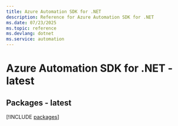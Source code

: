 ```yaml
---
title: Azure Automation SDK for .NET
description: Reference for Azure Automation SDK for .NET
ms.date: 07/23/2025
ms.topic: reference
ms.devlang: dotnet
ms.service: automation
---
```

# Azure Automation SDK for .NET - latest
## Packages - latest
[!INCLUDE [packages](automation-index.md)]